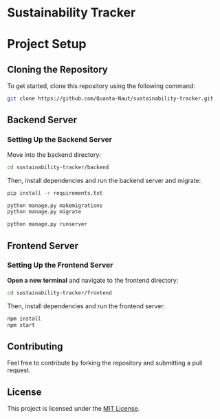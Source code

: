 # Sustainability Tracker


# Project Setup
## Cloning the Repository

To get started, clone this repository using the following command:

```sh
git clone https://github.com/Quanta-Naut/sustainability-tracker.git
```

## Backend Server

### Setting Up the Backend Server

Move into the backend directory:

```sh
cd sustainability-tracker/backend
```

Then, install dependencies and run the backend server and migrate:

```sh
pip install -r requirements.txt

python manage.py makemigrations
python manage.py migrate

python manage.py runserver
```

## Frontend Server

### Setting Up the Frontend Server

**Open a new terminal** and navigate to the frontend directory:

```sh
cd sustainability-tracker/frontend
```

Then, install dependencies and run the frontend server:

```sh
npm install
npm start
```

## Contributing

Feel free to contribute by forking the repository and submitting a pull request.

## License

This project is licensed under the [MIT License](LICENSE).